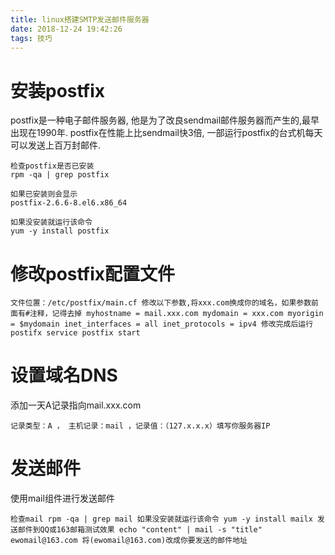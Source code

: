 ```yaml
---
title: linux搭建SMTP发送邮件服务器
date: 2018-12-24 19:42:26
tags: 技巧
---
```

# 安装postfix

postfix是一种电子邮件服务器, 他是为了改良sendmail邮件服务器而产生的,最早出现在1990年.
postfix在性能上比sendmail快3倍, 一部运行postfix的台式机每天可以发送上百万封邮件.


```
检查postfix是否已安装
rpm -qa | grep postfix

如果已安装则会显示
postfix-2.6.6-8.el6.x86_64

如果没安装就运行该命令
yum -y install postfix
```

# 修改postfix配置文件

```
文件位置：/etc/postfix/main.cf 修改以下参数,将xxx.com换成你的域名，如果参数前面有#注释，记得去掉 myhostname = mail.xxx.com mydomain = xxx.com myorigin = $mydomain inet_interfaces = all inet_protocols = ipv4 修改完成后运行postifx service postfix start
```

# 设置域名DNS
添加一天A记录指向mail.xxx.com
```
记录类型：A ， 主机记录：mail ，记录值：（127.x.x.x）填写你服务器IP
```

# 发送邮件
使用mail组件进行发送邮件
```
检查mail rpm -qa | grep mail 如果没安装就运行该命令 yum -y install mailx 发送邮件到QQ或163邮箱测试效果 echo "content" | mail -s "title" ewomail@163.com 将(ewomail@163.com)改成你要发送的邮件地址
```



